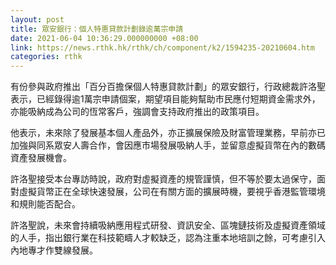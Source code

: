 ```yaml
---
layout: post
title: 眾安銀行：個人特惠貸款計劃錄逾萬宗申請
date: 2021-06-04 10:36:29.000000000 +08:00
link: https://news.rthk.hk/rthk/ch/component/k2/1594235-20210604.htm
categories: rthk
---
```


有份參與政府推出「百分百擔保個人特惠貸款計劃」的眾安銀行，行政總裁許洛聖表示，已經錄得逾1萬宗申請個案，期望項目能夠幫助市民應付短期資金需求外，亦能吸納成為公司的恆常客戶，強調會支持政府推出的政策項目。

他表示，未來除了發展基本個人產品外，亦正擴展保險及財富管理業務，早前亦已加強與同系眾安人壽合作，會因應市場發展吸納人手，並留意虛擬貨幣在內的數碼資產發展機會。

許洛聖接受本台專訪時說，政府對虛擬資產的規管謹慎，但不等於要太過保守，面對虛擬貨幣正在全球快速發展，公司在有關方面的擴展時機，要視乎香港監管環境和規則能否配合。

許洛聖說，未來會持續吸納應用程式研發、資訊安全、區塊鏈技術及虛擬資產領域的人手，指出銀行業在科技範疇人才較缺乏，認為注重本地培訓之餘，可考慮引入內地專才作雙線發展。

